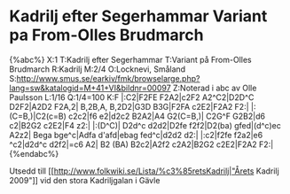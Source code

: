 # Kadrilj efter Segerhammar Variant pa From-Olles Brudmarch

{%abc%}
X:1
T:Kadrilj efter Segerhammar
T:Variant på From-Olles Brudmarch
R:Kadrilj
M:2/4
O:Locknevi, Småland
S:http://www.smus.se/earkiv/fmk/browselarge.php?lang=sw&katalogid=M+41+VI&bildnr=00097
Z:Noterad i abc av Olle Paulsson
L:1/16
Q:1/4=100
K:F
|:C2|F2FE F2A2|c2F2 A2^C2|D2D^C D2F2|A2D2 F2A,2|
B,2B,A, B,2D2|G3D B3G|F2FA c2E2|F2A2 F2:|
|:(C=B,)|C2(c=B) c2c2|f6 e2|d2c2 B2A2|A4 G2(C=B,)|
C2G^F G2B2|d6 c2|B2G2 c2E2|F4 z2:|
|:(D^C)| D2d^c d2d2|D2fe f2f2|D2(ba) gfed|(d^c)ec A2z2|
Bega bge^c|Adfa d'afd|ebag fed^c|d2d2 d2:|
|:c2|f2fe f2a2|e6 ^c2|d2d^c d2f2|=c6 A2|
B2 (BA) B2c2|A2f2 c2A2|B2G2 c2E2|F2A2 F2:|
{%endabc%}

Utsedd till [[http://www.folkwiki.se/Lista/%c3%85retsKadrilj|"Årets Kadrilj 2009"]] vid den stora Kadriljgalan i Gävle

